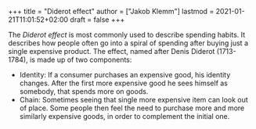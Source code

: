 +++
title = "Diderot effect"
author = ["Jakob Klemm"]
lastmod = 2021-01-21T11:01:52+02:00
draft = false
+++

The _Diderot effect_ is most commonly used to describe spending habits.
It describes how people often go into a spiral of spending after
buying just a single expensive product. The effect, named after
Denis Diderot (1713-1784), is made up of two components:

-   Identity: If a consumer purchases an expensive good, his identity
    changes. After the first more expensive good he sees himself as
    somebody, that spends more on goods.
-   Chain: Sometimes seeing that single more expensive item can look out
    of place. Some people then feel the need to purchase more and more
    similarly expensive goods, in order to complement the initial one.
